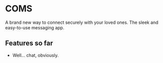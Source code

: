 # COMS

A brand new way to connect securely with your loved ones. The sleek and easy-to-use messaging app.

## Features so far

- Well... chat, obviously.